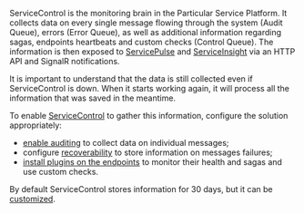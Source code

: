 ServiceControl is the monitoring brain in the Particular Service Platform. It collects data on every single message flowing through the system (Audit Queue), errors (Error Queue), as well as additional information regarding sagas, endpoints heartbeats and custom checks (Control Queue). The information is then exposed to [ServicePulse](/servicepulse) and [ServiceInsight](/serviceinsight) via an HTTP API and SignalR notifications.

It is important to understand that the data is still collected even if ServiceControl is down. When it starts working again, it will process all the information that was saved in the meantime.

To enable [ServiceControl](/servicecontrol) to gather this information, configure the solution appropriately:

 * [enable auditing](/nservicebus/operations/auditing.md) to collect data on individual messages;
 * configure [recoverability](/nservicebus/recoverability) to store information on messages failures;
 * [install plugins on the endpoints](/servicecontrol/plugins/) to monitor their health and sagas and use custom checks.

By default ServiceControl stores information for 30 days, but it can be [customized](/servicecontrol/creating-config-file.md).
